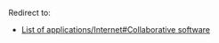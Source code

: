 Redirect to:

*   [List of applications/Internet#Collaborative software](/index.php/List_of_applications/Internet#Collaborative_software "List of applications/Internet")